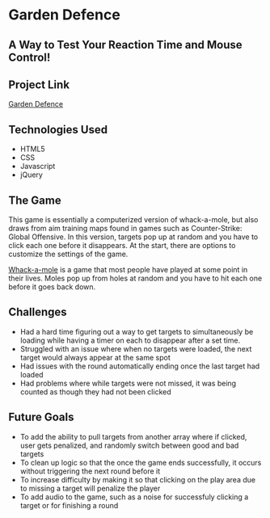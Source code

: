 # Garden Defence
## A Way to Test Your Reaction Time and Mouse Control!

## Project Link

[Garden Defence](https://mendokuse3.github.io)

## Technologies Used

* HTML5
* CSS
* Javascript
* jQuery

## The Game 

This game is essentially a computerized version of whack-a-mole, but also draws from aim training maps found in games such as Counter-Strike: Global Offensive.  In this version, targets pop up at random and you have to click each one before it disappears.  At the start, there are options to customize the settings of the game.

[Whack-a-mole](https://en.wikipedia.org/wiki/Whac-A-Mole) is a game that most people have played at some point in their lives.  Moles pop up from holes at random and you have to hit each one before it goes back down. 

## Challenges
- Had a hard time figuring out a way to get targets to simultaneously be loading while having a timer on each to disappear after a set time.
- Struggled with an issue where when no targets were loaded, the next target would always appear at the same spot
- Had issues with the round automatically ending once the last target had loaded
- Had problems where while targets were not missed, it was being counted as though they had not been clicked

## Future Goals
- To add the ability to pull targets from another array where if clicked, user gets penalized, and randomly switch between good and bad targets
- To clean up logic so that the once the game ends successfully, it occurs without triggering the next round before it
- To increase difficulty by making it so that clicking on the play area due to missing a target will penalize the player
- To add audio to the game, such as a noise for successfuly clicking a target or for finishing a round